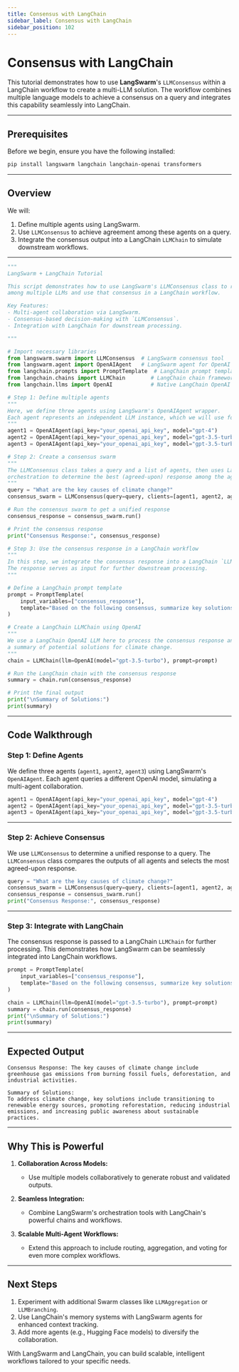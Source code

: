 ```yaml
---
title: Consensus with LangChain
sidebar_label: Consensus with LangChain
sidebar_position: 102
---
```


# Consensus with LangChain

This tutorial demonstrates how to use **LangSwarm**'s `LLMConsensus` within a LangChain workflow to create a multi-LLM solution. The workflow combines multiple language models to achieve a consensus on a query and integrates this capability seamlessly into LangChain.

---

## **Prerequisites**

Before we begin, ensure you have the following installed:

```bash
pip install langswarm langchain langchain-openai transformers
```

---

## **Overview**

We will:
1. Define multiple agents using LangSwarm.
2. Use `LLMConsensus` to achieve agreement among these agents on a query.
3. Integrate the consensus output into a LangChain `LLMChain` to simulate downstream workflows.

---

```python
"""
LangSwarm + LangChain Tutorial

This script demonstrates how to use LangSwarm's LLMConsensus class to reach consensus
among multiple LLMs and use that consensus in a LangChain workflow.

Key Features:
- Multi-agent collaboration via LangSwarm.
- Consensus-based decision-making with `LLMConsensus`.
- Integration with LangChain for downstream processing.

"""

# Import necessary libraries
from langswarm.swarm import LLMConsensus  # LangSwarm consensus tool
from langswarm.agent import OpenAIAgent   # LangSwarm agent for OpenAI
from langchain.prompts import PromptTemplate  # LangChain prompt templates
from langchain.chains import LLMChain        # LangChain chain framework
from langchain.llms import OpenAI            # Native LangChain OpenAI LLM

# Step 1: Define multiple agents
"""
Here, we define three agents using LangSwarm's OpenAIAgent wrapper.
Each agent represents an independent LLM instance, which we will use for collaboration.
"""
agent1 = OpenAIAgent(api_key="your_openai_api_key", model="gpt-4")
agent2 = OpenAIAgent(api_key="your_openai_api_key", model="gpt-3.5-turbo")
agent3 = OpenAIAgent(api_key="your_openai_api_key", model="gpt-3.5-turbo-instruct")

# Step 2: Create a consensus swarm
"""
The LLMConsensus class takes a query and a list of agents, then uses LangSwarm's
orchestration to determine the best (agreed-upon) response among the agents.
"""
query = "What are the key causes of climate change?"
consensus_swarm = LLMConsensus(query=query, clients=[agent1, agent2, agent3])

# Run the consensus swarm to get a unified response
consensus_response = consensus_swarm.run()

# Print the consensus response
print("Consensus Response:", consensus_response)

# Step 3: Use the consensus response in a LangChain workflow
"""
In this step, we integrate the consensus response into a LangChain `LLMChain`.
The response serves as input for further downstream processing.
"""

# Define a LangChain prompt template
prompt = PromptTemplate(
    input_variables=["consensus_response"],
    template="Based on the following consensus, summarize key solutions:\n\n{consensus_response}"
)

# Create a LangChain LLMChain using OpenAI
"""
We use a LangChain OpenAI LLM here to process the consensus response and generate
a summary of potential solutions for climate change.
"""
chain = LLMChain(llm=OpenAI(model="gpt-3.5-turbo"), prompt=prompt)

# Run the LangChain chain with the consensus response
summary = chain.run(consensus_response)

# Print the final output
print("\nSummary of Solutions:")
print(summary)
```

---

## **Code Walkthrough**

### **Step 1: Define Agents**
We define three agents (`agent1`, `agent2`, `agent3`) using LangSwarm's `OpenAIAgent`. Each agent queries a different OpenAI model, simulating a multi-agent collaboration.

```python
agent1 = OpenAIAgent(api_key="your_openai_api_key", model="gpt-4")
agent2 = OpenAIAgent(api_key="your_openai_api_key", model="gpt-3.5-turbo")
agent3 = OpenAIAgent(api_key="your_openai_api_key", model="gpt-3.5-turbo-instruct")
```

---

### **Step 2: Achieve Consensus**
We use `LLMConsensus` to determine a unified response to a query. The `LLMConsensus` class compares the outputs of all agents and selects the most agreed-upon response.

```python
query = "What are the key causes of climate change?"
consensus_swarm = LLMConsensus(query=query, clients=[agent1, agent2, agent3])
consensus_response = consensus_swarm.run()
print("Consensus Response:", consensus_response)
```

---

### **Step 3: Integrate with LangChain**
The consensus response is passed to a LangChain `LLMChain` for further processing. This demonstrates how LangSwarm can be seamlessly integrated into LangChain workflows.

```python
prompt = PromptTemplate(
    input_variables=["consensus_response"],
    template="Based on the following consensus, summarize key solutions:\n\n{consensus_response}"
)

chain = LLMChain(llm=OpenAI(model="gpt-3.5-turbo"), prompt=prompt)
summary = chain.run(consensus_response)
print("\nSummary of Solutions:")
print(summary)
```

---

## **Expected Output**

```plaintext
Consensus Response: The key causes of climate change include greenhouse gas emissions from burning fossil fuels, deforestation, and industrial activities.

Summary of Solutions:
To address climate change, key solutions include transitioning to renewable energy sources, promoting reforestation, reducing industrial emissions, and increasing public awareness about sustainable practices.
```

---

## **Why This is Powerful**

1. **Collaboration Across Models:**
   - Use multiple models collaboratively to generate robust and validated outputs.
   
2. **Seamless Integration:**
   - Combine LangSwarm's orchestration tools with LangChain's powerful chains and workflows.

3. **Scalable Multi-Agent Workflows:**
   - Extend this approach to include routing, aggregation, and voting for even more complex workflows.

---

## **Next Steps**
1. Experiment with additional Swarm classes like `LLMAggregation` or `LLMBranching`.
2. Use LangChain's memory systems with LangSwarm agents for enhanced context tracking.
3. Add more agents (e.g., Hugging Face models) to diversify the collaboration.

With LangSwarm and LangChain, you can build scalable, intelligent workflows tailored to your specific needs.
